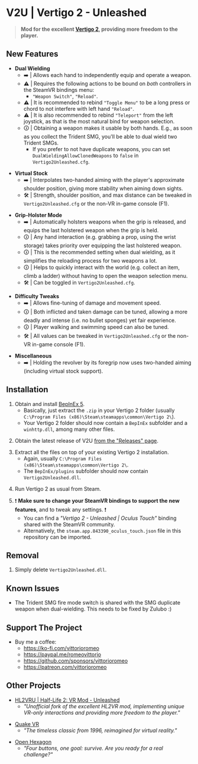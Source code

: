 # V2U | Vertigo 2 - Unleashed

> **Mod for the excellent [Vertigo 2](https://store.steampowered.com/app/843390/Vertigo_2/), providing more freedom to the player.**

## New Features

* **Dual Wielding**
    - ➡️ | Allows each hand to independently equip and operate a weapon.
    - ⚠️ | Requires the following actions to be bound on *both* controllers in the SteamVR bindings menu:
        - `"Weapon Switch"`, `"Reload"`.
    - ⚠️ | It is recommended to rebind `"Toggle Menu"` to be a long press or chord to not interfere with left hand `"Reload"`.
    - ⚠️ | It is also recommended to rebind `"Teleport"` from the left joystick, as that is the most natural bind for weapon selection.
    - 🛈 | Obtaining a weapon makes it usable by both hands. E.g., as soon as you collect the Trident SMG, you'll be able to dual wield two Trident SMGs.
        - If you prefer to not have duplicate weapons, you can set `DualWieldingAllowClonedWeapons` to `false` in `Vertigo2Unleashed.cfg`.

<p></p>

* **Virtual Stock**
    - ➡️ | Interpolates two-handed aiming with the player's approximate shoulder position, giving more stability when aiming down sights.
    - 🛠️ | Strength, shoulder position, and max distance can be tweaked in `Vertigo2Unleashed.cfg` or the non-VR in-game console (F1).

<p></p>

* **Grip-Holster Mode**
    - ➡️ | Automatically holsters weapons when the grip is released, and equips the last holstered weapon when the grip is held.
    - 🛈 | Any hand interaction (e.g. grabbing a prop, using the wrist storage) takes priority over equipping the last holstered weapon.
    - 🛈 | This is the recommended setting when dual wielding, as it simplifies the reloading process for two weapons a lot.
    - 🛈 | Helps to quickly interact with the world (e.g. collect an item, climb a ladder) without having to open the weapon selection menu.
    - 🛠️ | Can be toggled  in `Vertigo2Unleashed.cfg`.

<p></p>

* **Difficulty Tweaks**
    - ➡️ | Allows fine-tuning of damage and movement speed.
    - 🛈 | Both inflicted and taken damage can be tuned, allowing a more deadly and intense (i.e. no bullet sponges) yet fair experience.
    - 🛈 | Player walking and swimming speed can also be tuned.
    - 🛠️ | All values can be tweaked in `Vertigo2Unleashed.cfg` or the non-VR in-game console (F1).
 
<p></p>

* **Miscellaneous**
    - ➡️ | Holding the revolver by its foregrip now uses two-handed aiming (including virtual stock support).
 
## Installation

1. Obtain and install [BepInEx 5](https://github.com/BepInEx/BepInEx/releases).
    - Basically, just extract the `.zip` in your Vertigo 2 folder (usually `C:\Program Files (x86)\Steam\steamapps\common\Vertigo 2\`).
    - Your Vertigo 2 folder should now contain a `BepInEx` subfolder and a `winhttp.dll`, among many other files.

<p></p>

2. Obtain the latest release of V2U [from the "Releases" page](https://github.com/vittorioromeo/Vertigo2Unleashed/releases).

<p></p>

3. Extract all the files on top of your existing Vertigo 2 installation.
    - Again, usually `C:\Program Files (x86)\Steam\steamapps\common\Vertigo 2\`.
    - The `BepInEx/plugins` subfolder should now contain `Vertigo2Unleashed.dll`.

<p></p>

4. Run Vertigo 2 as usual from Steam.

<p></p>

5. ❗ **Make sure to change your SteamVR bindings to support the new features**, and to tweak any settings. ❗
    - You can find a *"Vertigo 2 - Unleashed | Oculus Touch"* binding shared with the SteamVR community.
    - Alternatively, the `steam.app.843390_oculus_touch.json` file in this repository can be imported.

## Removal

1. Simply delete `Vertigo2Unleashed.dll`.

## Known Issues

- The Trident SMG fire mode switch is shared with the SMG duplicate weapon when dual-wielding. This needs to be fixed by Zulubo :)

## Support The Project

- Buy me a coffee:
    - https://ko-fi.com/vittorioromeo
    - https://paypal.me/romeovittorio
    - https://github.com/sponsors/vittorioromeo
    - https://patreon.com/vittorioromeo

## Other Projects

- [HL2VRU | Half-Life 2: VR Mod - Unleashed](https://github.com/vittorioromeo/HL2VRU)
    - *"Unofficial fork of the excellent HL2VR mod, implementing unique VR-only interactions and providing more freedom to the player."*

<p></p>

- [Quake VR](https://vittorioromeo.com/quakevr)
    - *"The timeless classic from 1996, reimagined for virtual reality."*

<p></p>

- [Open Hexagon](https://store.steampowered.com/app/1358090/Open_Hexagon/)
    - *"Four buttons, one goal: survive. Are you ready for a real challenge?"*
